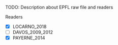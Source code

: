TODO: Description about EPFL raw file and readers

Readers 
- [x] LOCARNO_2018
- [ ] DAVOS_2009_2012
- [x] PAYERNE_2014
